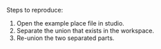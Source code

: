 Steps to reproduce:

1. Open the example place file in studio.
2. Separate the union that exists in the workspace.
3. Re-union the two separated parts.
